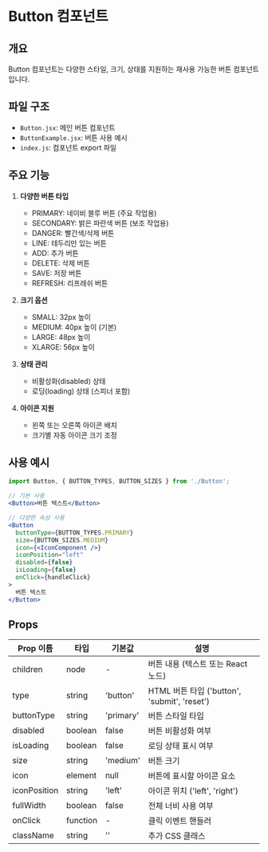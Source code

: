# Button 컴포넌트

## 개요
Button 컴포넌트는 다양한 스타일, 크기, 상태를 지원하는 재사용 가능한 버튼 컴포넌트입니다.

## 파일 구조
- `Button.jsx`: 메인 버튼 컴포넌트
- `ButtonExample.jsx`: 버튼 사용 예시
- `index.js`: 컴포넌트 export 파일

## 주요 기능
1. **다양한 버튼 타입**
   - PRIMARY: 네이비 블루 버튼 (주요 작업용)
   - SECONDARY: 밝은 파란색 버튼 (보조 작업용)
   - DANGER: 빨간색/삭제 버튼
   - LINE: 테두리만 있는 버튼
   - ADD: 추가 버튼
   - DELETE: 삭제 버튼
   - SAVE: 저장 버튼
   - REFRESH: 리프레쉬 버튼

2. **크기 옵션**
   - SMALL: 32px 높이
   - MEDIUM: 40px 높이 (기본)
   - LARGE: 48px 높이
   - XLARGE: 56px 높이

3. **상태 관리**
   - 비활성화(disabled) 상태
   - 로딩(loading) 상태 (스피너 포함)

4. **아이콘 지원**
   - 왼쪽 또는 오른쪽 아이콘 배치
   - 크기별 자동 아이콘 크기 조정

## 사용 예시
```jsx
import Button, { BUTTON_TYPES, BUTTON_SIZES } from './Button';

// 기본 사용
<Button>버튼 텍스트</Button>

// 다양한 속성 사용
<Button 
  buttonType={BUTTON_TYPES.PRIMARY}
  size={BUTTON_SIZES.MEDIUM}
  icon={<IconComponent />}
  iconPosition="left"
  disabled={false}
  isLoading={false}
  onClick={handleClick}
>
  버튼 텍스트
</Button>
```

## Props
| Prop 이름 | 타입 | 기본값 | 설명 |
|-----------|------|--------|------|
| children | node | - | 버튼 내용 (텍스트 또는 React 노드) |
| type | string | 'button' | HTML 버튼 타입 ('button', 'submit', 'reset') |
| buttonType | string | 'primary' | 버튼 스타일 타입 |
| disabled | boolean | false | 버튼 비활성화 여부 |
| isLoading | boolean | false | 로딩 상태 표시 여부 |
| size | string | 'medium' | 버튼 크기 |
| icon | element | null | 버튼에 표시할 아이콘 요소 |
| iconPosition | string | 'left' | 아이콘 위치 ('left', 'right') |
| fullWidth | boolean | false | 전체 너비 사용 여부 |
| onClick | function | - | 클릭 이벤트 핸들러 |
| className | string | '' | 추가 CSS 클래스 | 